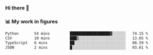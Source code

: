 ### Hi there 👋

### 📊 My work in figures

<!--START_SECTION:waka-->

```txt
Python       54 mins         ██████████████████▓░░░░░░   74.15 %
CSV          10 mins         ███▒░░░░░░░░░░░░░░░░░░░░░   13.65 %
TypeScript   6 mins          ██░░░░░░░░░░░░░░░░░░░░░░░   08.59 %
JSON         2 mins          █░░░░░░░░░░░░░░░░░░░░░░░░   03.61 %
```

<!--END_SECTION:waka-->
